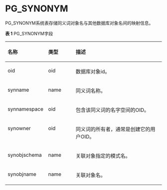 # PG\_SYNONYM<a name="ZH-CN_TOPIC_0000001126290482"></a>

PG\_SYNONYM系统表存储同义词对象名与其他数据库对象名间的映射信息。

**表 1**  PG\_SYNONYM字段

<a name="table18788155943310"></a>
<table><thead align="left"><tr id="row1078919597334"><th class="cellrowborder" valign="top" width="23.472347234723472%" id="mcps1.2.4.1.1"><p id="zh-cn_topic_0059778876_ac6c318856cec4e67967734cdbe84e08c"><a name="zh-cn_topic_0059778876_ac6c318856cec4e67967734cdbe84e08c"></a><a name="zh-cn_topic_0059778876_ac6c318856cec4e67967734cdbe84e08c"></a>名称</p>
</th>
<th class="cellrowborder" valign="top" width="17.85178517851785%" id="mcps1.2.4.1.2"><p id="zh-cn_topic_0059778876_a6dc7600276264a3f8b273d69415ee20c"><a name="zh-cn_topic_0059778876_a6dc7600276264a3f8b273d69415ee20c"></a><a name="zh-cn_topic_0059778876_a6dc7600276264a3f8b273d69415ee20c"></a>类型</p>
</th>
<th class="cellrowborder" valign="top" width="58.67586758675868%" id="mcps1.2.4.1.3"><p id="zh-cn_topic_0059778876_abd3b518d5c90486fa0735b1279bbb127"><a name="zh-cn_topic_0059778876_abd3b518d5c90486fa0735b1279bbb127"></a><a name="zh-cn_topic_0059778876_abd3b518d5c90486fa0735b1279bbb127"></a>描述</p>
</th>
</tr>
</thead>
<tbody><tr id="row8305185610447"><td class="cellrowborder" valign="top" width="23.472347234723472%" headers="mcps1.2.4.1.1 "><p id="p4306175610448"><a name="p4306175610448"></a><a name="p4306175610448"></a>oid</p>
</td>
<td class="cellrowborder" valign="top" width="17.85178517851785%" headers="mcps1.2.4.1.2 "><p id="p11306165616441"><a name="p11306165616441"></a><a name="p11306165616441"></a>oid</p>
</td>
<td class="cellrowborder" valign="top" width="58.67586758675868%" headers="mcps1.2.4.1.3 "><p id="p03067561448"><a name="p03067561448"></a><a name="p03067561448"></a>数据库对象id。</p>
</td>
</tr>
<tr id="row97906591330"><td class="cellrowborder" valign="top" width="23.472347234723472%" headers="mcps1.2.4.1.1 "><p id="p1790185918337"><a name="p1790185918337"></a><a name="p1790185918337"></a>synname</p>
</td>
<td class="cellrowborder" valign="top" width="17.85178517851785%" headers="mcps1.2.4.1.2 "><p id="p18790175953317"><a name="p18790175953317"></a><a name="p18790175953317"></a>name</p>
</td>
<td class="cellrowborder" valign="top" width="58.67586758675868%" headers="mcps1.2.4.1.3 "><p id="p1979075933318"><a name="p1979075933318"></a><a name="p1979075933318"></a>同义词名称。</p>
</td>
</tr>
<tr id="row207901859173313"><td class="cellrowborder" valign="top" width="23.472347234723472%" headers="mcps1.2.4.1.1 "><p id="p2516112712538"><a name="p2516112712538"></a><a name="p2516112712538"></a>synnamespace</p>
</td>
<td class="cellrowborder" valign="top" width="17.85178517851785%" headers="mcps1.2.4.1.2 "><p id="p11223112695411"><a name="p11223112695411"></a><a name="p11223112695411"></a>oid</p>
</td>
<td class="cellrowborder" valign="top" width="58.67586758675868%" headers="mcps1.2.4.1.3 "><p id="p18791125963311"><a name="p18791125963311"></a><a name="p18791125963311"></a>包含该同义词的名字空间的OID。</p>
</td>
</tr>
<tr id="row8791185914334"><td class="cellrowborder" valign="top" width="23.472347234723472%" headers="mcps1.2.4.1.1 "><p id="p19125193215533"><a name="p19125193215533"></a><a name="p19125193215533"></a>synowner</p>
</td>
<td class="cellrowborder" valign="top" width="17.85178517851785%" headers="mcps1.2.4.1.2 "><p id="p137911859113311"><a name="p137911859113311"></a><a name="p137911859113311"></a>oid</p>
</td>
<td class="cellrowborder" valign="top" width="58.67586758675868%" headers="mcps1.2.4.1.3 "><p id="p379118595335"><a name="p379118595335"></a><a name="p379118595335"></a>同义词的所有者，通常是创建它的用户OID。</p>
</td>
</tr>
<tr id="row6791195920333"><td class="cellrowborder" valign="top" width="23.472347234723472%" headers="mcps1.2.4.1.1 "><p id="p77911599334"><a name="p77911599334"></a><a name="p77911599334"></a>synobjschema</p>
</td>
<td class="cellrowborder" valign="top" width="17.85178517851785%" headers="mcps1.2.4.1.2 "><p id="p279115915332"><a name="p279115915332"></a><a name="p279115915332"></a>name</p>
</td>
<td class="cellrowborder" valign="top" width="58.67586758675868%" headers="mcps1.2.4.1.3 "><p id="p1979115915331"><a name="p1979115915331"></a><a name="p1979115915331"></a>关联对象指定的模式名。</p>
</td>
</tr>
<tr id="row22761958195319"><td class="cellrowborder" valign="top" width="23.472347234723472%" headers="mcps1.2.4.1.1 "><p id="p1527665855313"><a name="p1527665855313"></a><a name="p1527665855313"></a>synobjname</p>
</td>
<td class="cellrowborder" valign="top" width="17.85178517851785%" headers="mcps1.2.4.1.2 "><p id="p14276125835312"><a name="p14276125835312"></a><a name="p14276125835312"></a>name</p>
</td>
<td class="cellrowborder" valign="top" width="58.67586758675868%" headers="mcps1.2.4.1.3 "><p id="p1927605817534"><a name="p1927605817534"></a><a name="p1927605817534"></a>关联对象名。</p>
</td>
</tr>
</tbody>
</table>

